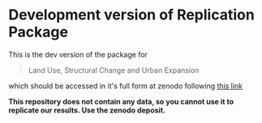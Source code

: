 # Development version of Replication Package

This is the dev version of the package for

> Land Use, Structural Change and Urban Expansion

which should be accessed in it's full form at zenodo following [this link](https://zenodo.org/records/15814459)

**This repository does not contain any data, so you cannot use it to replicate our results. Use the zenodo deposit.**